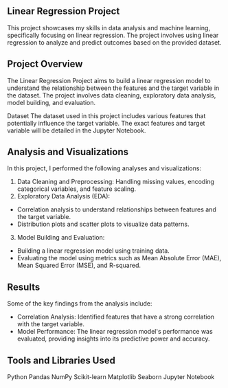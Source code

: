 ## Linear Regression Project
This project showcases my skills in data analysis and machine learning, specifically focusing on linear regression. The project involves using linear regression to analyze and predict outcomes based on the provided dataset.

## Project Overview
The Linear Regression Project aims to build a linear regression model to understand the relationship between the features and the target variable in the dataset. The project involves data cleaning, exploratory data analysis, model building, and evaluation.

Dataset
The dataset used in this project includes various features that potentially influence the target variable. The exact features and target variable will be detailed in the Jupyter Notebook.

## Analysis and Visualizations
In this project, I performed the following analyses and visualizations:

1. Data Cleaning and Preprocessing: Handling missing values, encoding categorical variables, and feature scaling.
2. Exploratory Data Analysis (EDA):
- Correlation analysis to understand relationships between features and the target variable.
- Distribution plots and scatter plots to visualize data patterns.
3. Model Building and Evaluation:
- Building a linear regression model using training data.
- Evaluating the model using metrics such as Mean Absolute Error (MAE), Mean Squared Error (MSE), and R-squared.
## Results
Some of the key findings from the analysis include:

- Correlation Analysis: Identified features that have a strong correlation with the target variable.
- Model Performance: The linear regression model's performance was evaluated, providing insights into its predictive power and accuracy.
## Tools and Libraries Used
Python
Pandas
NumPy
Scikit-learn
Matplotlib
Seaborn
Jupyter Notebook
